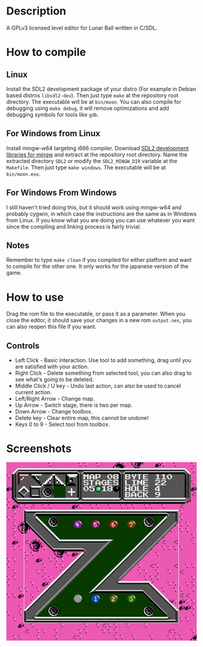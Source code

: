 # Description
A GPLv3 licensed level editor for Lunar Ball written in C/SDL.

# How to compile

## Linux

Install the SDL2 development package of your distro (For example in Debian based distros `libsdl2-dev`). Then just type `make` at the repository root directory. The executable will be at `bin/moon`. You can also compile for debugging using `make debug`, it will remove optimizations and add debugging symbols for tools like `gdb`.

## For Windows from Linux

Install mingw-w64 targeting i686 compiler. Download [SDL2 development libraries for mingw](https://www.libsdl.org/download-2.0.php) and extract at the repository root directory. Name the extracted directory `SDL2` or modify the `SDL2_MINGW_DIR` variable at the `Makefile`. Then just type `make windows`. The executable will be at `bin/moon.exe`.

## For Windows From Windows

I still haven't tried doing this, but it should work using mingw-w64 and probably cygwin, in which case the instructions are the same as in Windows from Linux. If you know what you are doing you can use whatever you want since the compiling and linking process is fairly trivial.

## Notes

Remember to type `make clean` if you compiled for either platform and want to compile for the other one.
It only works for the japanese version of the game.

# How to use

Drag the rom file to the executable, or pass it as a parameter. When you close the editor, it should save your changes in a new rom `output.nes`, you can also reopen this file if you want.

## Controls

+ Left Click - Basic interaction. Use tool to add something, drag until you are satisfied with your action.
+ Right Click - Delete something from selected tool, you can also drag to see what's going to be deleted.
+ Middle Click / U key - Undo last action, can also be used to cancel current action.
+ Left/Right Arrow - Change map.
+ Up Arrow - Switch stage, there is two per map.
+ Down Arrow - Change toolbox.
+ Delete key - Clear entire map, this cannot be undone!
+ Keys 0 to 9 - Select tool from toolbox.

# Screenshots

![Stage 05](screenshot/stage05.png "Editing Stage 05")